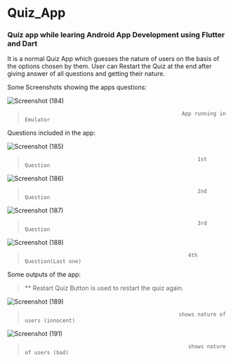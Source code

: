 # Quiz_App
### Quiz app while learing Android App Development using Flutter and Dart

It is a normal Quiz App which guesses the nature of users on the basis of the options chosen by them.
User can Restart the Quiz at the end after giving answer of all questions and getting their nature.

Some Screenshots showing the apps questions: 

![Screenshot (184)](https://user-images.githubusercontent.com/90500919/198737943-66acf1bc-296d-405c-aac6-b1bc0c9c752b.png)
>                                                       App running in Emulator

Questions included in the app: 

![Screenshot (185)](https://user-images.githubusercontent.com/90500919/198739394-6aa518e6-85c0-4c49-a633-6ca07342d748.png)
>                                                            1st Question

![Screenshot (186)](https://user-images.githubusercontent.com/90500919/198739542-38d6dc4c-5ff0-410a-b6f1-a2b601bdaebd.png)
>                                                            2nd Question

![Screenshot (187)](https://user-images.githubusercontent.com/90500919/198739578-4a83c0fd-c337-4249-8ecb-6fdcadd1bf0d.png)
>                                                            3rd Question

![Screenshot (188)](https://user-images.githubusercontent.com/90500919/198739627-5b28babe-6b12-41d0-a3f6-de312e8e51dd.png)
>                                                         4th Question(Last one)

Some outputs of the app:

> ** Restart Quiz Button is used to restart the quiz again.

![Screenshot (189)](https://user-images.githubusercontent.com/90500919/198739827-4eb16019-676c-4b28-8543-22dcef65b83e.png)
>                                                      shows nature of users (innocent)

![Screenshot (191)](https://user-images.githubusercontent.com/90500919/198739854-fb9406c4-d01b-4dda-8c29-a42f3dea5a27.png)
>                                                         shows nature of users (bad)
